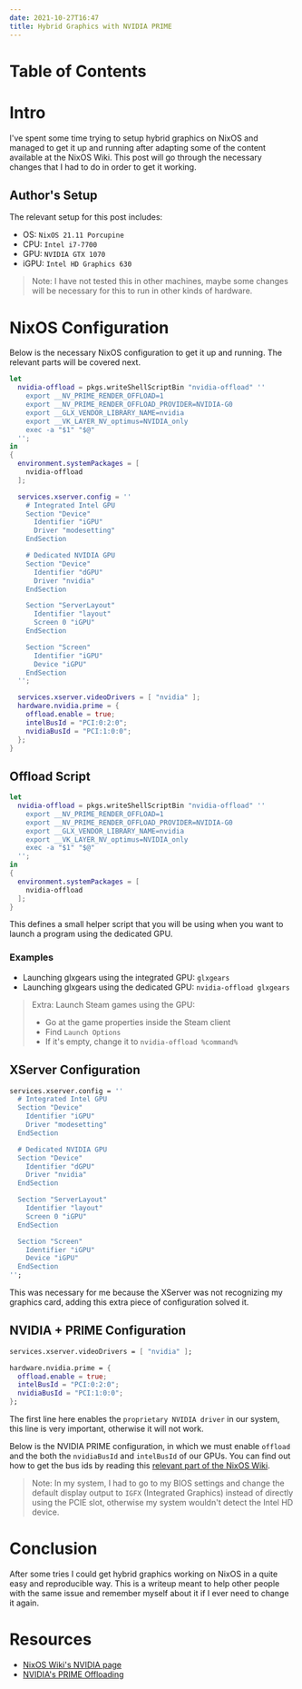 ```yaml
---
date: 2021-10-27T16:47
title: Hybrid Graphics with NVIDIA PRIME
---
```


# Table of Contents
<!-- toc -->

# Intro
I've spent some time trying to setup hybrid graphics on NixOS and managed to get
it up and running after adapting some of the content available at the NixOS Wiki.
This post will go through the necessary changes that I had to do in order to get
it working.

## Author's Setup
The relevant setup for this post includes:
- OS: `NixOS 21.11 Porcupine`
- CPU: `Intel i7-7700`
- GPU: `NVIDIA GTX 1070`
- iGPU: `Intel HD Graphics 630`

> Note: I have not tested this in other machines, maybe some changes will be
> necessary for this to run in other kinds of hardware.

# NixOS Configuration
Below is the necessary NixOS configuration to get it up and running. The
relevant parts will be covered next.

```nix
let
  nvidia-offload = pkgs.writeShellScriptBin "nvidia-offload" ''
    export __NV_PRIME_RENDER_OFFLOAD=1
    export __NV_PRIME_RENDER_OFFLOAD_PROVIDER=NVIDIA-G0
    export __GLX_VENDOR_LIBRARY_NAME=nvidia
    export __VK_LAYER_NV_optimus=NVIDIA_only
    exec -a "$1" "$@"
  '';
in
{
  environment.systemPackages = [
    nvidia-offload
  ];

  services.xserver.config = ''
    # Integrated Intel GPU
    Section "Device"
      Identifier "iGPU"
      Driver "modesetting"
    EndSection

    # Dedicated NVIDIA GPU
    Section "Device"
      Identifier "dGPU"
      Driver "nvidia"
    EndSection

    Section "ServerLayout"
      Identifier "layout"
      Screen 0 "iGPU"
    EndSection

    Section "Screen"
      Identifier "iGPU"
      Device "iGPU"
    EndSection
  '';

  services.xserver.videoDrivers = [ "nvidia" ];
  hardware.nvidia.prime = {
    offload.enable = true;
    intelBusId = "PCI:0:2:0";
    nvidiaBusId = "PCI:1:0:0";
  };
}
```

## Offload Script
```nix
let
  nvidia-offload = pkgs.writeShellScriptBin "nvidia-offload" ''
    export __NV_PRIME_RENDER_OFFLOAD=1
    export __NV_PRIME_RENDER_OFFLOAD_PROVIDER=NVIDIA-G0
    export __GLX_VENDOR_LIBRARY_NAME=nvidia
    export __VK_LAYER_NV_optimus=NVIDIA_only
    exec -a "$1" "$@"
  '';
in
{
  environment.systemPackages = [
    nvidia-offload
  ];
}
```

This defines a small helper script that you will be using when you want to launch a program using the dedicated GPU.

### Examples
- Launching glxgears using the integrated GPU: `glxgears`
- Launching glxgears using the dedicated GPU: `nvidia-offload glxgears`

> Extra: Launch Steam games using the GPU:
> - Go at the game properties inside the Steam client
> - Find `Launch Options`
> - If it's empty, change it to `nvidia-offload %command%`

## XServer Configuration

```nix
services.xserver.config = ''
  # Integrated Intel GPU
  Section "Device"
    Identifier "iGPU"
    Driver "modesetting"
  EndSection

  # Dedicated NVIDIA GPU
  Section "Device"
    Identifier "dGPU"
    Driver "nvidia"
  EndSection

  Section "ServerLayout"
    Identifier "layout"
    Screen 0 "iGPU"
  EndSection

  Section "Screen"
    Identifier "iGPU"
    Device "iGPU"
  EndSection
'';
```

This was necessary for me because the XServer was not recognizing
my graphics card, adding this extra piece of configuration solved it.

## NVIDIA + PRIME Configuration

```nix
services.xserver.videoDrivers = [ "nvidia" ];

hardware.nvidia.prime = {
  offload.enable = true;
  intelBusId = "PCI:0:2:0";
  nvidiaBusId = "PCI:1:0:0";
};
```

The first line here enables the `proprietary NVIDIA driver` in our system, this
line is very important, otherwise it will not work.

Below is the NVIDIA PRIME configuration, in which we must enable `offload` and
the both the `nvidiaBusId` and `intelBusId` of our GPUs. You can find out how to
get the bus ids by reading this [relevant part of the NixOS Wiki](https://nixos.wiki/wiki/Nvidia#lspci).

> Note: In my system, I had to go to my BIOS settings and change the default
> display output to `IGFX` (Integrated Graphics) instead of directly using the
> PCIE slot, otherwise my system wouldn't detect the Intel HD device.

# Conclusion
After some tries I could get hybrid graphics working on NixOS in a quite easy
and reproducible way. This is a writeup meant to help other people with the same
issue and remember myself about it if I ever need to change it again.

# Resources
- [NixOS Wiki's NVIDIA page](https://nixos.wiki/wiki/Nvidia)
- [NVIDIA's PRIME Offloading](https://download.nvidia.com/XFree86/Linux-x86_64/435.17/README/primerenderoffload.html)
